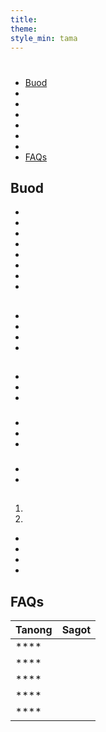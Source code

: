 ```yaml
---
title:
theme:
style_min: tama
---
```

# 

## 

* [Buod]()
* []()
* []()
* []()
* []()
* []()
* []()
* [FAQs]()

<a id="overview"></a>

## Buod





* 
* 
* 
* 
* 
* 
* 
* 

<a id="newcourses"></a>

## 





* 
* 
* 
* 

<a id="circletime"></a>

## 





### 

* 
* 
* 

### 

* 
* 
* 

### 

* 
* 

<a id="scaffolding"></a>

## 





1. 
2. 









* 
* 
* 
* 

<a id="unplugged"></a>

## 

<a id="endofcourse"></a>

## 

<a id="conclusion"></a>

## 

<a id="faq"></a>

## FAQs

| Tanong | Sagot |
| ------ | ----- |
| ****   |       |
| ****   |       |
| ****   |       |
| ****   |       |
| ****   |       |